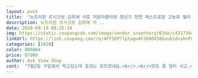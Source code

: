 ```yaml
---
layout: post 
title:  "뉴트리원 르시크릿 김희애 석류 저분자콜라겐 갱년기 천연 에스트로겐 고농축 젤리 피부 영양 + 활력환, 4box, 14포" 
description: 뉴트리원 르시크릿 김희애 석 ..
date: 2020-09-19 08:25:14 
img: https://static.coupangcdn.com/image/vendor_inventory/63de/c43173446da74ef408037e3f4260076a082c90486071869d139290af2b6d.jpg 
linkUrl: https://link.coupang.com/re/AFFSDP?lptag=AF3600438&subid=ahnPublicAsk&pageKey=1663372991&itemId=2834108969&vendorItemId=70823520487&traceid=V0-113-4c8aa239af6a8369 
categories: [1024] 
color: 006064 
price: 87900 
author: Ask View Shop 
cont:  "7월2일 구입해서 먹고있는데 효과는 모르겠네요.<br/>.<br/>맛도 좀 많이 시고.<br/>.<br/>가격도 비싼것같아 다른제품 알아봤는데 또 그것들과 비교해보면 비싼것도 아니고 함량은 이게제일높고... <br/>그래서 꾸준히 먹어보기로했습니다... <br/>효과도 제가 몸상태가 안좋을때먹어서이지 규칙적으로생활하고 식사도잘한담 먹으면 효과도 볼듯하네요<br/>다른제품보다 새콤한 맛이 더 있고 단맛은 덜합니다<br/>사악한 가격만 빼면 너무 맛있고 좋네요<br/>어머니한테 선물을 해드렸는데 너무 기뻐하셔서 다음에도 이용해봐야겟어요.<br/> ^^<br/>제구매 해야하는데 가격좀 낮춰졌음 좋겠네요<br/>" 
---
```

